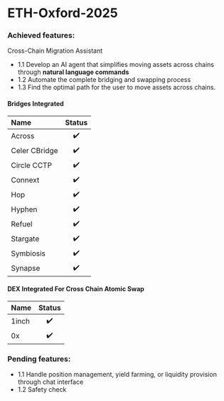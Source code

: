 # ETH-Oxford-2025
### Achieved features: 
Cross-Chain Migration Assistant
  - 1.1 Develop an AI agent that simplifies moving assets across chains through **natural language commands**
  - 1.2 Automate the complete bridging and swapping process
  - 1.3 Find the optimal path for the user to move assets across chains.

#### Bridges Integrated

| Name   |  Status  |
|:-----  |:--------:|
| Across | ✔️ |
| Celer CBridge| ✔️ |
| Circle CCTP     | ✔️ |
| Connext     | ✔️ |
| Hop     | ✔️ |
| Hyphen    | ✔️ |
| Refuel    | ✔️ |
| Stargate     | ✔️ |
| Symbiosis     | ✔️ |
| Synapse     | ✔️ |

#### DEX Integrated For Cross Chain Atomic Swap

| Name   |  Status  |
|:-----  |:--------:|
| 1inch | ✔️ |
| 0x | ✔️ |

### Pending features:
  - 1.1 Handle position management, yield farming, or liquidity provision through chat interface
  - 1.2 Safety check
